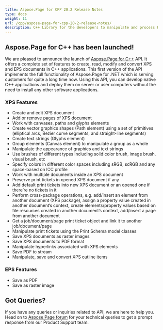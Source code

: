 ```yaml
---
title: Aspose.Page for CPP 20.2 Release Notes
type: docs
weight: 11
url: /cpp/aspose-page-for-cpp-20-2-release-notes/
description: C++ Library for the developers to manipulate and process PS, EPS, and XPS files. Release Notes of Aspose.Page API solution for C++ | 2-rd release of 2020
---
```


## **Aspose.Page for C++ has been launched!**
We are pleased to announce the launch of [Aspose.Page for C++](https://products.aspose.com/page/cpp) API. It offers a complete set of features to create, read, modify and convert XPS and EPS documents in C++ applications. This first version of the API implements the full functionality of Aspose.Page for .NET which is serving customers for quite a long time now. Using this API, you can develop native C++ applications and deploy them on server or user computers without the need to install any other software applications.
### **XPS Features**
- Create and edit XPS document
- Add or remove pages of XPS document
- Work with canvases, paths and glyphs elements
- Create vector graphics shapes (Path element) using a set of primitives (elliptical arcs, Bezier curve segments, and straight-line segments)
- Create text strings (Glyphs element)
- Group elements (Canvas element) to manipulate a group as a whole
- Manipulate the appearance of graphics and text strings
- Use brushes of different types including solid color brush, image brush, visual brush, etc
- Specify colors in different color spaces including sRGB, scRGB and any space-based on ICC profile
- Work with multiple documents inside an XPS document
- Preserve print tickets in opened XPS document if any
- Add default print tickets into new XPS document or an opened one if there’re no tickets in it
- Perform cross-package operations, e.g. add/insert an element from another document (XPS package), assign a property value created in another document’s context, create elements/property values based on file resources created in another document’s context, add/insert a page from another document
- Get a job/document/page print ticket object and link it to another job/document/page
- Manipulate print tickets using the Print Schema model classes
- Save XPS documents as raster images
- Save XPS documents to PDF format
- Manipulate hyperlinks associated with XPS elements
- Save PDF to stream
- Manipulate, save and convert XPS outline items
### **EPS Features**
- Save as PDF
- Save as raster image
## **Got Queries?**
If you have any queries or inquiries related to API, we are here to help you. Head on to [Aspose.Page forum](https://forum.aspose.com/c/page/39) for your technical queries to get a prompt response from our Product Support team.
